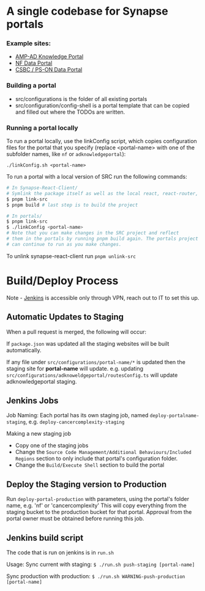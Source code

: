 # A single codebase for Synapse portals

### Example sites:

- [AMP-AD Knowledge Portal](https://adknowledgeportal.synapse.org)
- [NF Data Portal](https://nf.synapse.org)
- [CSBC / PS-ON Data Portal](https://csbc-pson.synapse.org)

### Building a portal

- src/configurations is the folder of all existing portals
- src/configuration/config-shell is a portal template that can be copied and filled out where the TODOs are written.

### Running a portal locally

To run a portal locally, use the linkConfig script, which copies configuration files for the portal that you specify
(replace \<portal-name\> with one of the subfolder names, like `nf` or `adknowledgeportal`):

```
./linkConfig.sh <portal-name>
```

To run a portal with a local version of SRC run the following commands:

```sh
# In Synapse-React-Client/
# Symlink the package itself as well as the local react, react-router, and react-router-dom packages
$ pnpm link-src
$ pnpm build # last step is to build the project

# In portals/
$ pnpm link-src
$ ./linkConfig <portal-name>
# Note that you can make changes in the SRC project and reflect
# them in the portals by running pnpm build again. The portals project
# can continue to run as you make changes.
```

To unlink synapse-react-client run `pnpm unlink-src`

# Build/Deploy Process

Note - [Jenkins](http://build-system-portals.sagebase.org:8080/login) is accessible only through VPN, reach out to IT to set this up.

## Automatic Updates to Staging

When a pull request is merged, the following will occur:

If `package.json` was updated all the staging websites will be built automatically.

If any file under `src/configurations/portal-name/*` is updated then the staging site for **portal-name** will update.
e.g. updating `src/configurations/adknoweldgeportal/routesConfig.ts` will update adknowledgeportal staging.

## Jenkins Jobs

Job Naming:
Each portal has its own staging job, named `deploy-portalname-staging`, e.g. `deploy-cancercomplexity-staging`

Making a new staging job

- Copy one of the staging jobs
- Change the `Source Code Management/Additional Behaviours/Included Regions` section to only include that portal's configuration folder.
- Change the `Build/Execute Shell` section to build the portal

## Deploy the Staging version to Production

Run `deploy-portal-production` with parameters, using the portal's folder name, e.g. 'nf' or 'cancercomplexity'
This will copy everything from the staging bucket to the production bucket for that portal.  Approval from the portal owner must be obtained before running this job.

## Jenkins build script

The code that is run on jenkins is in `run.sh`

Usage:
Sync current with staging:
`$ ./run.sh push-staging [portal-name]`

Sync production with production:
`$ ./run.sh WARNING-push-production [portal-name]`

